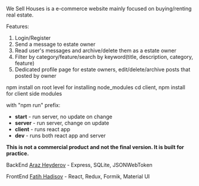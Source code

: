 We Sell Houses is a e-commerce website mainly focused on buying/renting real estate. 

Features: 
  1. Login/Register
  2. Send a message to estate owner
  3. Read user's messages and archive/delete them as a estate owner
  4. Filter by category/feature/search by keyword(title, description, category, feature)
  5. Dedicated profile page for estate owners, edit/delete/archive posts that posted by owner


npm install on root level for installing node_modules
cd client, npm install for client side modules

with "npm run" prefix:
-  **start** - run server, no update on change
-  **server** - run server, change on update
-  **client** - runs react app
-  **dev** - runs both react app and server


**This is not a commercial product and not the final version. It is built for practice.**


BackEnd [Araz Heyderov](https://gitlab.com/ArazHeyderov) - Express, SQLite, JSONWebToken

FrontEnd [Fatih Hadisov](https://github.com/14fish) - React, Redux, Formik, Material UI
